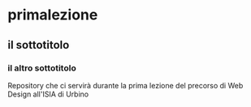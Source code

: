 # primalezione
## il sottotitolo
### il altro sottotitolo

Repository che ci servirà durante la prima lezione del precorso di Web Design all'ISIA di Urbino

